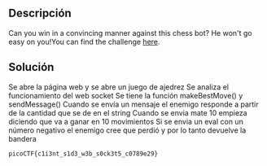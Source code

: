 ## Descripción
Can you win in a convincing manner against this chess bot? He won't go easy on you!You can find the challenge [here](http://verbal-sleep.picoctf.net:57518/).

## Solución
Se abre la página web y se abre un juego de ajedrez
Se analiza el funcionamiento del web socket
Se tiene la función makeBestMove() y sendMessage()
Cuando se envía un mensaje el enemigo responde a partir de la cantidad que se de en el string
Cuando se envia mate 10 empieza diciendo que va a ganar en 10 movimientos
Si se envia un eval con un número negativo el enemigo cree que perdió y por lo tanto devuelve la bandera

```
picoCTF{c1i3nt_s1d3_w3b_s0ck3t5_c0789e29}
```
